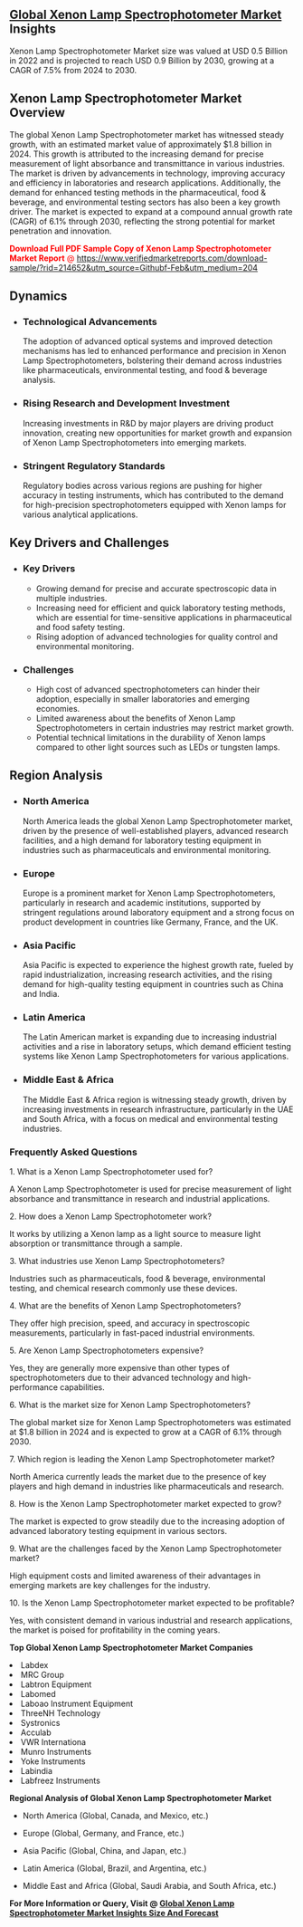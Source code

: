 <h2><a href="https://www.verifiedmarketreports.com/download-sample/?rid=214652&amp;utm_source=Githubf&amp;utm_medium=204" target="_blank">Global Xenon Lamp Spectrophotometer Market</a> Insights</h2><p>Xenon Lamp Spectrophotometer Market size was valued at USD 0.5 Billion in 2022 and is projected to reach USD 0.9 Billion by 2030, growing at a CAGR of 7.5% from 2024 to 2030.</p><p> <h2>Xenon Lamp Spectrophotometer Market Overview</h2> <p>The global Xenon Lamp Spectrophotometer market has witnessed steady growth, with an estimated market value of approximately $1.8 billion in 2024. This growth is attributed to the increasing demand for precise measurement of light absorbance and transmittance in various industries. The market is driven by advancements in technology, improving accuracy and efficiency in laboratories and research applications. Additionally, the demand for enhanced testing methods in the pharmaceutical, food & beverage, and environmental testing sectors has also been a key growth driver. The market is expected to expand at a compound annual growth rate (CAGR) of 6.1% through 2030, reflecting the strong potential for market penetration and innovation. <p><p><span class=""><span style="color: #ff0000;"><strong>Download Full PDF Sample Copy of Xenon Lamp Spectrophotometer Market Report</strong> @ </span><a href="https://www.verifiedmarketreports.com/download-sample/?rid=214652&amp;utm_source=Githubf-Feb&amp;utm_medium=204" target="_blank">https://www.verifiedmarketreports.com/download-sample/?rid=214652&amp;utm_source=Githubf-Feb&amp;utm_medium=204</a></span></p></p> <h2>Dynamics</h2> <ul> <li><h3>Technological Advancements</h3> The adoption of advanced optical systems and improved detection mechanisms has led to enhanced performance and precision in Xenon Lamp Spectrophotometers, bolstering their demand across industries like pharmaceuticals, environmental testing, and food & beverage analysis.</li> <li><h3>Rising Research and Development Investment</h3> Increasing investments in R&D by major players are driving product innovation, creating new opportunities for market growth and expansion of Xenon Lamp Spectrophotometers into emerging markets.</li> <li><h3>Stringent Regulatory Standards</h3> Regulatory bodies across various regions are pushing for higher accuracy in testing instruments, which has contributed to the demand for high-precision spectrophotometers equipped with Xenon lamps for various analytical applications.</li> </ul> <h2>Key Drivers and Challenges</h2> <ul> <li><h3>Key Drivers</h3> <ul> <li>Growing demand for precise and accurate spectroscopic data in multiple industries.</li> <li>Increasing need for efficient and quick laboratory testing methods, which are essential for time-sensitive applications in pharmaceutical and food safety testing.</li> <li>Rising adoption of advanced technologies for quality control and environmental monitoring.</li> </ul> </li> <li><h3>Challenges</h3> <ul> <li>High cost of advanced spectrophotometers can hinder their adoption, especially in smaller laboratories and emerging economies.</li> <li>Limited awareness about the benefits of Xenon Lamp Spectrophotometers in certain industries may restrict market growth.</li> <li>Potential technical limitations in the durability of Xenon lamps compared to other light sources such as LEDs or tungsten lamps.</li> </ul> </li> </ul> <h2>Region Analysis</h2> <ul> <li><h3>North America</h3> North America leads the global Xenon Lamp Spectrophotometer market, driven by the presence of well-established players, advanced research facilities, and a high demand for laboratory testing equipment in industries such as pharmaceuticals and environmental monitoring.</li> <li><h3>Europe</h3> Europe is a prominent market for Xenon Lamp Spectrophotometers, particularly in research and academic institutions, supported by stringent regulations around laboratory equipment and a strong focus on product development in countries like Germany, France, and the UK.</li> <li><h3>Asia Pacific</h3> Asia Pacific is expected to experience the highest growth rate, fueled by rapid industrialization, increasing research activities, and the rising demand for high-quality testing equipment in countries such as China and India.</li> <li><h3>Latin America</h3> The Latin American market is expanding due to increasing industrial activities and a rise in laboratory setups, which demand efficient testing systems like Xenon Lamp Spectrophotometers for various applications.</li> <li><h3>Middle East & Africa</h3> The Middle East & Africa region is witnessing steady growth, driven by increasing investments in research infrastructure, particularly in the UAE and South Africa, with a focus on medical and environmental testing industries.</li> </ul> <h3>Frequently Asked Questions</h3> <p>1. What is a Xenon Lamp Spectrophotometer used for?</p> <p>A Xenon Lamp Spectrophotometer is used for precise measurement of light absorbance and transmittance in research and industrial applications.</p> <p>2. How does a Xenon Lamp Spectrophotometer work?</p> <p>It works by utilizing a Xenon lamp as a light source to measure light absorption or transmittance through a sample.</p> <p>3. What industries use Xenon Lamp Spectrophotometers?</p> <p>Industries such as pharmaceuticals, food & beverage, environmental testing, and chemical research commonly use these devices.</p> <p>4. What are the benefits of Xenon Lamp Spectrophotometers?</p> <p>They offer high precision, speed, and accuracy in spectroscopic measurements, particularly in fast-paced industrial environments.</p> <p>5. Are Xenon Lamp Spectrophotometers expensive?</p> <p>Yes, they are generally more expensive than other types of spectrophotometers due to their advanced technology and high-performance capabilities.</p> <p>6. What is the market size for Xenon Lamp Spectrophotometers?</p> <p>The global market size for Xenon Lamp Spectrophotometers was estimated at $1.8 billion in 2024 and is expected to grow at a CAGR of 6.1% through 2030.</p> <p>7. Which region is leading the Xenon Lamp Spectrophotometer market?</p> <p>North America currently leads the market due to the presence of key players and high demand in industries like pharmaceuticals and research.</p> <p>8. How is the Xenon Lamp Spectrophotometer market expected to grow?</p> <p>The market is expected to grow steadily due to the increasing adoption of advanced laboratory testing equipment in various sectors.</p> <p>9. What are the challenges faced by the Xenon Lamp Spectrophotometer market?</p> <p>High equipment costs and limited awareness of their advantages in emerging markets are key challenges for the industry.</p> <p>10. Is the Xenon Lamp Spectrophotometer market expected to be profitable?</p> <p>Yes, with consistent demand in various industrial and research applications, the market is poised for profitability in the coming years.</p> </p><p><strong>Top Global Xenon Lamp Spectrophotometer Market Companies</strong></p><div data-test-id=""><p><li>Labdex</li><li> MRC Group</li><li> Labtron Equipment</li><li> Labomed</li><li> Laboao Instrument Equipment</li><li> ThreeNH Technology</li><li> Systronics</li><li> Acculab</li><li> VWR Internationa</li><li> Munro Instruments</li><li> Yoke Instruments</li><li> Labindia</li><li> Labfreez Instruments</li></p><div><strong>Regional Analysis of&nbsp;Global Xenon Lamp Spectrophotometer Market</strong></div><ul><li dir="ltr"><p dir="ltr">North America&nbsp;(Global, Canada, and Mexico, etc.)</p></li><li dir="ltr"><p dir="ltr">Europe (Global, Germany, and France, etc.)</p></li><li dir="ltr"><p dir="ltr">Asia Pacific&nbsp;(Global, China, and Japan, etc.)</p></li><li dir="ltr"><p dir="ltr">Latin America&nbsp;(Global, Brazil, and Argentina, etc.)</p></li><li dir="ltr">Middle East and Africa&nbsp;(Global, Saudi Arabia, and South Africa, etc.)</li></ul><p><strong>For More Information or Query, Visit @&nbsp;</strong><strong><a href="https://www.verifiedmarketreports.com/product/xenon-lamp-spectrophotometer-market/?utm_source=Githubf&amp;utm_medium=204" target="_blank">Global Xenon Lamp Spectrophotometer Market Insights Size And Forecast</a></strong></p></div>
